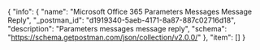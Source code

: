 {
  "info": {
    "name": "Microsoft Office 365 Parameters Messages Message Reply",
    "_postman_id": "d1919340-5aeb-4171-8a87-887c02716d18",
    "description": "Parameters messages message  reply",
    "schema": "https://schema.getpostman.com/json/collection/v2.0.0/"
  },
  "item": []
}